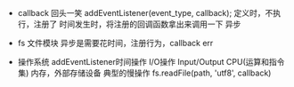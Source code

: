 - callback
    回头一笑 
    addEventListener(event_type, callback);
    定义时，不执行，注册了
    时间发生时，将注册的回调函数拿出来调用一下 异步

- fs 文件模块
    异步是需要花时间，注册行为，callback
    err

- 操作系统
    addEventListener时间操作 I/O操作
    Input/Output CPU(运算和指令集) 内存，外部存储设备 典型的慢操作
    fs.readFile(path, 'utf8', callback)